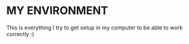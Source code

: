 

# MY ENVIRONMENT

This is everything I try to get setup in my computer to be able to work correctly :)
